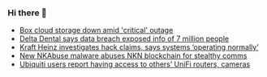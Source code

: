 ### Hi there 👋

<!--START_SECTION:feed-->
* [Box cloud storage down amid 'critical' outage](https://www.bleepingcomputer.com/news/technology/box-cloud-storage-down-amid-critical-outage/)
* [Delta Dental says data breach exposed info of 7 million people](https://www.bleepingcomputer.com/news/security/delta-dental-says-data-breach-exposed-info-of-7-million-people/)
* [Kraft Heinz investigates hack claims, says systems ‘operating normally’](https://www.bleepingcomputer.com/news/security/kraft-heinz-investigates-hack-claims-says-systems-operating-normally/)
* [New NKAbuse malware abuses NKN blockchain for stealthy comms](https://www.bleepingcomputer.com/news/security/new-nkabuse-malware-abuses-nkn-blockchain-for-stealthy-comms/)
* [Ubiquiti users report having access to others’ UniFi routers, cameras](https://www.bleepingcomputer.com/news/security/ubiquiti-users-report-having-access-to-others-unifi-routers-cameras/)
<!--END_SECTION:feed-->

<!--
**frankenk/frankenk** is a ✨ _special_ ✨ repository because its `README.md` (this file) appears on your GitHub profile.

Here are some ideas to get you started:

- 🔭 I’m currently working on ...
- 🌱 I’m currently learning ...
- 👯 I’m looking to collaborate on ...
- 🤔 I’m looking for help with ...
- 💬 Ask me about ...
- 📫 How to reach me: ...
- 😄 Pronouns: ...
- ⚡ Fun fact: ...
-->



